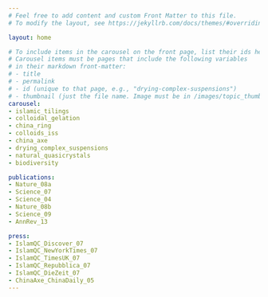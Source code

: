 ```yaml
---
# Feel free to add content and custom Front Matter to this file.
# To modify the layout, see https://jekyllrb.com/docs/themes/#overriding-theme-defaults

layout: home

# To include items in the carousel on the front page, list their ids here.
# Carousel items must be pages that include the following variables 
# in their markdown front-matter:
# - title
# - permalink
# - id (unique to that page, e.g., "drying-complex-suspensions")
# - thumbnail (just the file name. Image must be in /images/topic_thumbs/.)
carousel:
- islamic_tilings
- colloidal_gelation
- china_ring
- colloids_iss
- china_axe
- drying_complex_suspensions
- natural_quasicrystals
- biodiversity

publications:
- Nature_08a
- Science_07
- Science_04
- Nature_08b
- Science_09
- AnnRev_13

press:
- IslamQC_Discover_07
- IslamQC_NewYorkTimes_07
- IslamQC_TimesUK_07
- IslamQC_Repubblica_07
- IslamQC_DieZeit_07
- ChinaAxe_ChinaDaily_05
---
```

